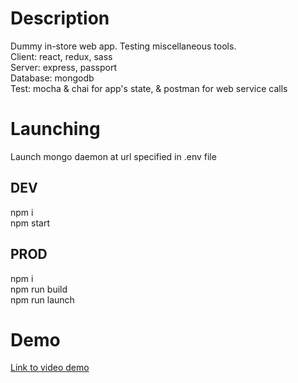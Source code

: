# Description
Dummy in-store web app. Testing miscellaneous tools.  
Client: react, redux, sass  
Server: express, passport  
Database: mongodb  
Test: mocha & chai for app's state, & postman for web service calls

# Launching
Launch mongo daemon at url specified in .env file

## DEV
npm i<br/>
npm start

## PROD
npm i<br/>
npm run build<br/>
npm run launch

# Demo
[Link to video demo](https://nmoun.github.io/tasks/)
